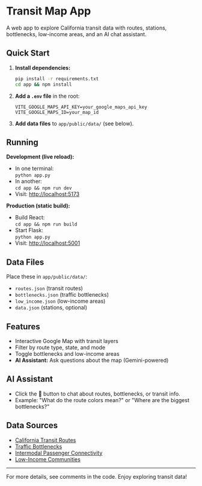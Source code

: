 # Transit Map App

A web app to explore California transit data with routes, stations, bottlenecks, low-income areas, and an AI chat assistant.

## Quick Start

1. **Install dependencies:**
   ```bash
   pip install -r requirements.txt
   cd app && npm install
   ```
2. **Add a `.env` file** in the root:
   ```
   VITE_GOOGLE_MAPS_API_KEY=your_google_maps_api_key
   VITE_GOOGLE_MAPS_ID=your_map_id
   ```
3. **Add data files** to `app/public/data/` (see below).

## Running

**Development (live reload):**
- In one terminal:  
  `python app.py`  
- In another:  
  `cd app && npm run dev`
- Visit: [http://localhost:5173](http://localhost:5173)

**Production (static build):**
- Build React:  
  `cd app && npm run build`
- Start Flask:  
  `python app.py`
- Visit: [http://localhost:5001](http://localhost:5001)

## Data Files
Place these in `app/public/data/`:
- `routes.json` (transit routes)
- `bottlenecks.json` (traffic bottlenecks)
- `low_income.json` (low-income areas)
- `data.json` (stations, optional)

## Features
- Interactive Google Map with transit layers
- Filter by route type, state, and mode
- Toggle bottlenecks and low-income areas
- **AI Assistant:** Ask questions about the map (Gemini-powered)

## AI Assistant
- Click the 🤖 button to chat about routes, bottlenecks, or transit info.
- Example: "What do the route colors mean?" or "Where are the biggest bottlenecks?"

## Data Sources
- [California Transit Routes](https://gis.data.ca.gov/datasets/9509bf8a475f49b4a9c79bac15f8b479_0/explore)
- [Traffic Bottlenecks](https://gisdata-caltrans.opendata.arcgis.com/datasets/dd7cb74665a14859a59b8c31d3bc5a3e_0/about)
- [Intermodal Passenger Connectivity](https://catalog.data.gov/dataset/intermodal-passenger-connectivity-database-ipcd3)
- [Low-Income Communities](https://data.ca.gov/dataset/low-income-or-disadvantaged-communities-designated-by-california)

---
For more details, see comments in the code. Enjoy exploring transit data!